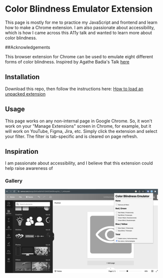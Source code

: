 # Color Blindness Emulator Extension 

This page is mostly for me to practice my JavaScript and frontend and learn how to make a Chrome extension. I am also passionate about accessibility, which is how I came across this A11y talk and wanted to learn more about color blindness.

##Acknowledgements

This browser extension for Chrome can be used to emulate eight different forms of color blindness. Inspired by Agathe Badia's Talk [here](https://noti.st/agathebadia/DTySgu/accessibility-ember-learning-about-colorblindness#sKc0uBX)

## Installation

Download this repo, then follow the instructions here: [How to load an unpacked extension](https://developer.chrome.com/docs/extensions/mv3/getstarted/development-basics/#load-unpacked)

## Usage

This page works on any non-internal page in Google Chrome. So, it won't work on your "Manage Extensions" screen in Chrome, for example, but it will work on YouTube, Figma, Jira, etc. Simply click the extension and select your filter. The filter is tab-specific and is cleared on page refresh.

## Inspiration

I am passionate about accessibility, and I believe that this extension could help raise awareness of

### Gallery
![example](./public/screenshot.png)
